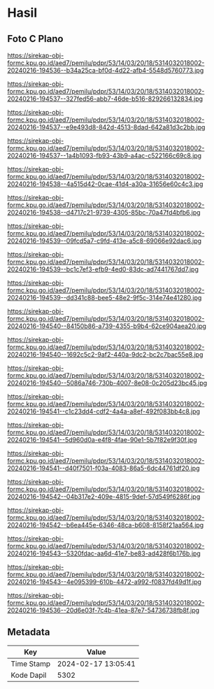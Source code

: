 # Hasil

## Foto C Plano

https://sirekap-obj-formc.kpu.go.id/aed7/pemilu/pdpr/53/14/03/20/18/5314032018002-20240216-194536--b34a25ca-bf0d-4d22-afb4-5548d5760773.jpg

https://sirekap-obj-formc.kpu.go.id/aed7/pemilu/pdpr/53/14/03/20/18/5314032018002-20240216-194537--327fed56-abb7-46de-b516-829266132834.jpg

https://sirekap-obj-formc.kpu.go.id/aed7/pemilu/pdpr/53/14/03/20/18/5314032018002-20240216-194537--e9e493d8-842d-4513-8dad-642a81d3c2bb.jpg

https://sirekap-obj-formc.kpu.go.id/aed7/pemilu/pdpr/53/14/03/20/18/5314032018002-20240216-194537--1a4b1093-fb93-43b9-a4ac-c522166c69c8.jpg

https://sirekap-obj-formc.kpu.go.id/aed7/pemilu/pdpr/53/14/03/20/18/5314032018002-20240216-194538--4a515d42-0cae-41d4-a30a-31656e60c4c3.jpg

https://sirekap-obj-formc.kpu.go.id/aed7/pemilu/pdpr/53/14/03/20/18/5314032018002-20240216-194538--d4717c21-9739-4305-85bc-70a47fd4bfb6.jpg

https://sirekap-obj-formc.kpu.go.id/aed7/pemilu/pdpr/53/14/03/20/18/5314032018002-20240216-194539--09fcd5a7-c9fd-413e-a5c8-69066e92dac6.jpg

https://sirekap-obj-formc.kpu.go.id/aed7/pemilu/pdpr/53/14/03/20/18/5314032018002-20240216-194539--bc1c7ef3-efb9-4ed0-83dc-ad7441767dd7.jpg

https://sirekap-obj-formc.kpu.go.id/aed7/pemilu/pdpr/53/14/03/20/18/5314032018002-20240216-194539--dd341c88-bee5-48e2-9f5c-314e74e41280.jpg

https://sirekap-obj-formc.kpu.go.id/aed7/pemilu/pdpr/53/14/03/20/18/5314032018002-20240216-194540--84150b86-a739-4355-b9b4-62ce904aea20.jpg

https://sirekap-obj-formc.kpu.go.id/aed7/pemilu/pdpr/53/14/03/20/18/5314032018002-20240216-194540--1692c5c2-9af2-440a-9dc2-bc2c7bac55e8.jpg

https://sirekap-obj-formc.kpu.go.id/aed7/pemilu/pdpr/53/14/03/20/18/5314032018002-20240216-194540--5086a746-730b-4007-8e08-0c205d23bc45.jpg

https://sirekap-obj-formc.kpu.go.id/aed7/pemilu/pdpr/53/14/03/20/18/5314032018002-20240216-194541--c1c23dd4-cdf2-4a4a-a8ef-492f083bb4c8.jpg

https://sirekap-obj-formc.kpu.go.id/aed7/pemilu/pdpr/53/14/03/20/18/5314032018002-20240216-194541--5d960d0a-e4f8-4fae-90e1-5b7f82e9f30f.jpg

https://sirekap-obj-formc.kpu.go.id/aed7/pemilu/pdpr/53/14/03/20/18/5314032018002-20240216-194541--d40f7501-f03a-4083-86a5-6dc44761df20.jpg

https://sirekap-obj-formc.kpu.go.id/aed7/pemilu/pdpr/53/14/03/20/18/5314032018002-20240216-194542--04b317e2-409e-4815-9def-57d549f6286f.jpg

https://sirekap-obj-formc.kpu.go.id/aed7/pemilu/pdpr/53/14/03/20/18/5314032018002-20240216-194542--b6ea445e-6346-48ca-b608-8158f21aa564.jpg

https://sirekap-obj-formc.kpu.go.id/aed7/pemilu/pdpr/53/14/03/20/18/5314032018002-20240216-194543--5320fdac-aa6d-41e7-be83-ad428f6b176b.jpg

https://sirekap-obj-formc.kpu.go.id/aed7/pemilu/pdpr/53/14/03/20/18/5314032018002-20240216-194543--4e095399-610b-4472-a992-f0837fd49d1f.jpg

https://sirekap-obj-formc.kpu.go.id/aed7/pemilu/pdpr/53/14/03/20/18/5314032018002-20240216-194536--20d6e03f-7c4b-41ea-87e7-54736738fb8f.jpg


## Metadata

| Key        | Value               |
| ---------- | ------------------- |
| Time Stamp | 2024-02-17 13:05:41 |
| Kode Dapil | 5302                |



